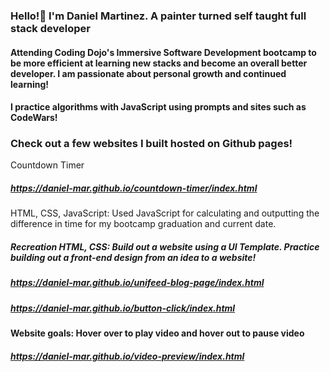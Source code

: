 ### Hello!👋 I'm Daniel Martinez. A painter turned self taught full stack developer
#### Attending Coding Dojo's Immersive Software Development bootcamp to be more efficient at learning new stacks and become an overall better developer. I am passionate about personal growth and continued learning!  
#### I practice algorithms with JavaScript using prompts and sites such as CodeWars!

### Check out a few websites I built hosted on Github pages!
Countdown Timer
##### https://daniel-mar.github.io/countdown-timer/index.html
HTML, CSS, JavaScript: Used JavaScript for calculating and outputting the difference in time for my bootcamp graduation and current date.
##### **Recreation** HTML, CSS: Build out a website using a UI Template. Practice building out a front-end design from an idea to a website!
##### https://daniel-mar.github.io/unifeed-blog-page/index.html

##### https://daniel-mar.github.io/button-click/index.html
#### Website goals: Hover over to play video and hover out to pause video 
##### https://daniel-mar.github.io/video-preview/index.html

<!--
**daniel-mar/daniel-mar** is a ✨ _special_ ✨ repository because its `README.md` (this file) appears on your GitHub profile.

Here are some ideas to get you started:

- 🔭 I’m currently working on ...
- 🌱 I’m currently learning ...
- 👯 I’m looking to collaborate on ...
- 🤔 I’m looking for help with ...
- 💬 Ask me about ...
- 📫 How to reach me: ...
- 😄 Pronouns: ...
- ⚡ Fun fact: ...
-->
